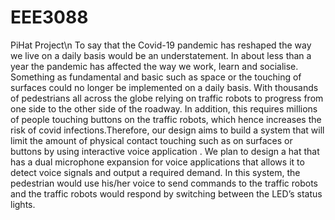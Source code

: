 # EEE3088
PiHat Project\n
To say that the Covid-19 pandemic has reshaped the way we live on a daily basis would be
an understatement. In about less than a year the pandemic has affected the way we work,
learn and socialise. Something as fundamental and basic such as space or the touching of
surfaces could no longer be implemented on a daily basis. With thousands of pedestrians all
across the globe relying on traffic robots to progress from one side to the other side of the
roadway. In addition, this requires millions of people touching buttons on the traffic robots,
which hence increases the risk of covid infections.Therefore, our design aims to build a
system that will limit the amount of physical contact touching such as on surfaces or buttons
by using interactive voice application . We plan to design a hat that has a dual microphone
expansion for voice applications that allows it to detect voice signals and output a required
demand. In this system, the pedestrian would use his/her voice to send commands to the
traffic robots and the traffic robots would respond by switching between the LED’s status
lights.

